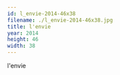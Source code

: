 ```yaml
---
id: l_envie-2014-46x38
filename: ./l_envie-2014-46x38.jpg
title: l'envie
year: 2014
height: 46
width: 38
---
```


l'envie
